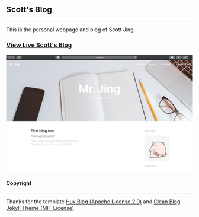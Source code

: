 ## Scott's Blog
---
This is the personal webpage and blog of Scott Jing. 
### [View Live Scott's Blog](https://scottjingtt.github.io)  

![screenshot](/img/screenshot.jpg)


#### Copyright
---
Thanks for the template [Hux Blog (Apache License 2.0)](https://github.com/Huxpro/huxpro.github.io.git) and   [Clean Blog Jekyll Theme (MIT License)](https://github.com/BlackrockDigital/startbootstrap-clean-blog-jekyll.git) 